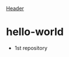 [Header](https://github.com/MatteoHernandez/hello-world/blob/main/README.md#hello-world)














# hello-world

* 1st repository
